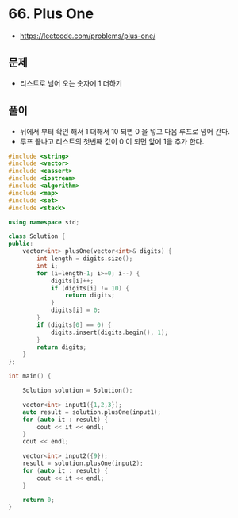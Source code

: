 # 66. Plus One
* https://leetcode.com/problems/plus-one/

## 문제
* 리스트로 넘어 오는 숫자에 1 더하기

## 풀이
* 뒤에서 부터 확인 해서 1 더해서 10 되면 0 을 넣고 다음 루프로 넘어 간다.
* 루프 끝나고 리스트의 첫번째 값이 0 이 되면 앞에 1을 추가 한다.

```cpp
#include <string>
#include <vector>
#include <cassert>
#include <iostream>
#include <algorithm>
#include <map>
#include <set>
#include <stack>

using namespace std;

class Solution {
public:
    vector<int> plusOne(vector<int>& digits) {
        int length = digits.size();
        int i;
        for (i=length-1; i>=0; i--) {
            digits[i]++;
            if (digits[i] != 10) {
                return digits;
            }
            digits[i] = 0;
        }
        if (digits[0] == 0) {
            digits.insert(digits.begin(), 1);
        }
        return digits;
    }
};

int main() {

    Solution solution = Solution();

    vector<int> input1({1,2,3});
    auto result = solution.plusOne(input1);
    for (auto it : result) {
        cout << it << endl;
    }
    cout << endl;

    vector<int> input2({9});
    result = solution.plusOne(input2);
    for (auto it : result) {
        cout << it << endl;
    }

    return 0;
}
```